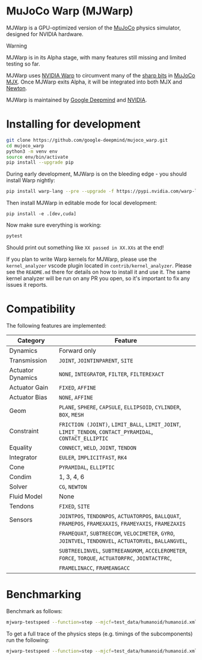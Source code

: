 # MuJoCo Warp (MJWarp)

MJWarp is a GPU-optimized version of the [MuJoCo](https://github.com/google-deepmind/mujoco) physics simulator, designed for NVIDIA hardware.

> [!WARNING]
> MJWarp is in its Alpha stage, with many features still missing and limited testing so far.

MJWarp uses [NVIDIA Warp](https://github.com/NVIDIA/warp) to circumvent many of the [sharp bits](https://mujoco.readthedocs.io/en/stable/mjx.html#mjx-the-sharp-bits) in [MuJoCo MJX](https://mujoco.readthedocs.io/en/stable/mjx.html#). Once MJWarp exits Alpha, it will be integrated into both MJX and [Newton](https://developer.nvidia.com/blog/announcing-newton-an-open-source-physics-engine-for-robotics-simulation).

MJWarp is maintained by [Google Deepmind](https://deepmind.google/) and [NVIDIA](https://www.nvidia.com/).

# Installing for development

```bash
git clone https://github.com/google-deepmind/mujoco_warp.git
cd mujoco_warp
python3 -m venv env
source env/bin/activate
pip install --upgrade pip
```

During early development, MJWarp is on the bleeding edge - you should install Warp nightly:

```bash
pip install warp-lang --pre --upgrade -f https://pypi.nvidia.com/warp-lang/
```

Then install MJWarp in editable mode for local development:

```
pip install -e .[dev,cuda]
```

Now make sure everything is working:

```bash
pytest
```

Should print out something like `XX passed in XX.XXs` at the end!

If you plan to write Warp kernels for MJWarp, please use the `kernel_analyzer` vscode plugin located in `contrib/kernel_analyzer`.
Please see the `README.md` there for details on how to install it and use it.  The same kernel analyzer will be run on any PR
you open, so it's important to fix any issues it reports.

# Compatibility

The following features are implemented:

| Category          | Feature                                                                                                  |
| ----------------- | ---------------------------------------------------------------------------------------------------------|
| Dynamics          | Forward only                                                                                             |
| Transmission      | `JOINT`, `JOINTINPARENT`, `SITE`                                                                         |
| Actuator Dynamics | `NONE`, `INTEGRATOR`, `FILTER`, `FILTEREXACT`                                                            |
| Actuator Gain     | `FIXED`, `AFFINE`                                                                                        |
| Actuator Bias     | `NONE`, `AFFINE`                                                                                         |
| Geom              | `PLANE`, `SPHERE`, `CAPSULE`, `ELLIPSOID`, `CYLINDER`, `BOX`, `MESH`                                     |
| Constraint        | `FRICTION (JOINT)`, `LIMIT_BALL`, `LIMIT_JOINT`, `LIMIT_TENDON`, `CONTACT_PYRAMIDAL`, `CONTACT_ELLIPTIC` |
| Equality          | `CONNECT`, `WELD`, `JOINT`, `TENDON`                                                                     |
| Integrator        | `EULER`, `IMPLICITFAST`, `RK4`                                                                           |
| Cone              | `PYRAMIDAL`, `ELLIPTIC`                                                                                  |
| Condim            | 1, 3, 4, 6                                                                                               |
| Solver            | `CG`, `NEWTON`                                                                                           |
| Fluid Model       | None                                                                                                     |
| Tendons           | `FIXED`, `SITE`                                                                                          |
| Sensors           | `JOINTPOS`, `TENDONPOS`, `ACTUATORPOS`, `BALLQUAT`, `FRAMEPOS`, `FRAMEXAXIS`, `FRAMEYAXIS`, `FRAMEZAXIS` |
|                   | `FRAMEQUAT`, `SUBTREECOM`, `VELOCIMETER`, `GYRO`, `JOINTVEL`, `TENDONVEL`, `ACTUATORVEL`, `BALLANGVEL`,  |
|                   | `SUBTREELINVEL`, `SUBTREEANGMOM`, `ACCELEROMETER`, `FORCE`, `TORQUE`, `ACTUATORFRC`, `JOINTACTFRC`,      |
|                   | `FRAMELINACC`, `FRAMEANGACC`                                                                             |

# Benchmarking

Benchmark as follows:

```bash
mjwarp-testspeed --function=step --mjcf=test_data/humanoid/humanoid.xml --batch_size=8192
```

To get a full trace of the physics steps (e.g. timings of the subcomponents) run the following:

```bash
mjwarp-testspeed --function=step --mjcf=test_data/humanoid/humanoid.xml --batch_size=8192 --event_trace=True
```

